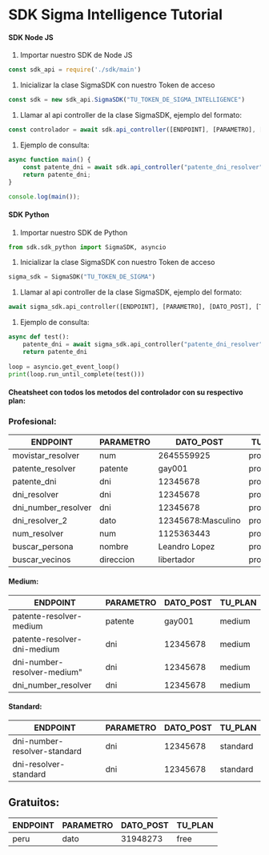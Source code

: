 # SDK Sigma Intelligence Tutorial

#### SDK Node JS

1. Importar nuestro SDK de Node JS
```js
const sdk_api = require('./sdk/main')
```
1. Inicializar la clase SigmaSDK con nuestro Token de acceso
```js
const sdk = new sdk_api.SigmaSDK("TU_TOKEN_DE_SIGMA_INTELLIGENCE")
```
1. Llamar al api controller de la clase SigmaSDK, ejemplo del formato:

```js
const controlador = await sdk.api_controller([ENDPOINT], [PARAMETRO], [DATO_POST], [TU_PLAN])
```
1. Ejemplo de consulta:
```js
async function main() {
    const patente_dni = await sdk.api_controller("patente_dni_resolver", "dni", "12345678", "profesional");
    return patente_dni;
}

console.log(main());
```


#### SDK Python
1. Importar nuestro SDK de Python
```python
from sdk.sdk_python import SigmaSDK, asyncio
```
1. Inicializar la clase SigmaSDK con nuestro Token de acceso
```python
sigma_sdk = SigmaSDK("TU_TOKEN_DE_SIGMA")
```
1. Llamar al api controller de la clase SigmaSDK, ejemplo del formato:

```python
await sigma_sdk.api_controller([ENDPOINT], [PARAMETRO], [DATO_POST], [TU_PLAN])
```
1. Ejemplo de consulta:
```python
async def test():
    patente_dni = await sigma_sdk.api_controller("patente_dni_resolver", "dni", "12345678", "profesional")
    return patente_dni
    
loop = asyncio.get_event_loop()
print(loop.run_until_complete(test()))
```


#### Cheatsheet con todos los metodos del controlador con su respectivo plan:

### Profesional:
| ENDPOINT            | PARAMETRO | DATO_POST          | TU_PLAN     |
| ------------------- | --------- | ------------------ | ----------- |
| movistar_resolver   | num       | 2645559925         | profesional |
| patente_resolver    | patente   | gay001             | profesional |
| patente_dni         | dni       | 12345678           | profesional |
| dni_resolver        | dni       | 12345678           | profesional |
| dni_number_resolver | dni       | 12345678           | profesional |
| dni_resolver_2      | dato      | 12345678:Masculino | profesional |
| num_resolver        | num       | 1125363443         | profesional |
| buscar_persona      | nombre    | Leandro Lopez      | profesional |
| buscar_vecinos      | direccion | libertador         | profesional |

#### Medium:
| ENDPOINT                    | PARAMETRO | DATO_POST | TU_PLAN |
| --------------------------- | --------- | --------- | ------- |
| patente-resolver-medium     | patente   | gay001    | medium  |
| patente-resolver-dni-medium | dni       | 12345678  | medium  |
| dni-number-resolver-medium" | dni       | 12345678  | medium  |
| dni_number_resolver         | dni       | 12345678  | medium  |

#### Standard:
| ENDPOINT                     | PARAMETRO | DATO_POST | TU_PLAN  |
| ---------------------------- | --------- | --------- | -------- |
| dni-number-resolver-standard | dni       | 12345678  | standard |
| dni-resolver-standard        | dni       | 12345678  | standard |

## Gratuitos:
| ENDPOINT | PARAMETRO | DATO_POST | TU_PLAN |
| -------- | --------- | --------- | ------- |
| peru     | dato      | 31948273  | free    |
